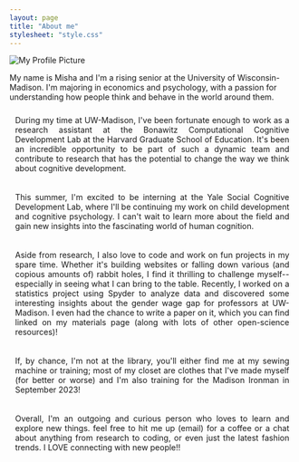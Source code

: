 ```yaml
---
layout: page
title: "About me"
stylesheet: "style.css"
---
```



<img src="/Images/IMG_9677 2.png" alt="My Profile Picture" />

  <p>My name is Misha and I'm a rising senior at the University of Wisconsin-Madison. I'm majoring in economics and psychology, with a passion for understanding how people think and behave in the world around them.</p>
</div>

<p style="text-align: justify; text-justify: inter-word; padding: 10px;">During my time at UW-Madison, I've been fortunate enough to work as a research assistant at the Bonawitz Computational Cognitive Development Lab at the Harvard Graduate School of Education. It's been an incredible opportunity to be part of such a dynamic team and contribute to research that has the potential to change the way we think about cognitive development.</p>


<p style="text-align: justify; text-justify: inter-word; padding: 10px;">This summer, I'm excited to be interning at the Yale Social Cognitive Development Lab, where I'll be continuing my work on child development and cognitive psychology. I can't wait to learn more about the field and gain new insights into the fascinating world of human cognition.</p>

<p style="text-align: justify; text-justify: inter-word; padding: 10px;">Aside from research, I also love to code and work on fun projects in my spare time. Whether it's building websites or falling down various (and copious amounts of) rabbit holes, I find it thrilling to challenge myself--especially in seeing what I can bring to the table. Recently, I worked on a statistics project using Spyder to analyze data and discovered some interesting insights about the gender wage gap for professors at UW-Madison. I even had the chance to write a paper on it, which you can find linked on my materials page (along with lots of other open-science resources)!</p>

<p style="text-align: justify; text-justify: inter-word; padding: 10px;">If, by chance, I'm not at the library, you'll either find me at my sewing machine or training; most of my closet are clothes that I've made myself (for better or worse) and I'm also training for the Madison Ironman in September 2023!</p>

<p style="text-align: justify; text-justify: inter-word; padding: 10px;">Overall, I'm an outgoing and curious person who loves to learn and explore new things. feel free to hit me up (email) for a coffee or a chat about anything from research to coding, or even just the latest fashion trends. I LOVE connecting with new people!!</p>




